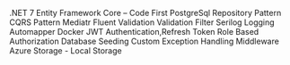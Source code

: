.NET 7
Entity Framework Core – Code First
PostgreSql
Repository Pattern
CQRS Pattern
Mediatr
Fluent Validation
Validation Filter
Serilog Logging
Automapper
Docker
JWT Authentication,Refresh Token
Role Based Authorization
Database Seeding
Custom Exception Handling Middleware
Azure Storage - Local Storage
